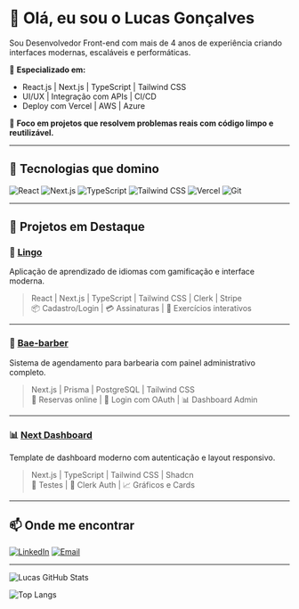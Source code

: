 # 👋 Olá, eu sou o Lucas Gonçalves

Sou Desenvolvedor Front-end com mais de 4 anos de experiência criando interfaces modernas, escaláveis e performáticas.

🚀 **Especializado em:**
- React.js | Next.js | TypeScript | Tailwind CSS
- UI/UX | Integração com APIs | CI/CD
- Deploy com Vercel | AWS | Azure

🎯 **Foco em projetos que resolvem problemas reais com código limpo e reutilizável.**

---

## 🧰 Tecnologias que domino
![React](https://img.shields.io/badge/-React-61DAFB?style=flat&logo=react&logoColor=white)
![Next.js](https://img.shields.io/badge/-Next.js-000000?style=flat&logo=next.js)
![TypeScript](https://img.shields.io/badge/-TypeScript-3178C6?style=flat&logo=typescript&logoColor=white)
![Tailwind CSS](https://img.shields.io/badge/-TailwindCSS-38B2AC?style=flat&logo=tailwind-css)
![Vercel](https://img.shields.io/badge/-Vercel-000000?style=flat&logo=vercel)
![Git](https://img.shields.io/badge/-Git-F05032?style=flat&logo=git&logoColor=white)

---

## 🚀 Projetos em Destaque

### 🧠 [Lingo](https://github.com/lucaaspw/lingo)
Aplicação de aprendizado de idiomas com gamificação e interface moderna.
> React | Next.js | TypeScript | Tailwind CSS | Clerk | Stripe  
📦 Cadastro/Login | 💳 Assinaturas | 🧩 Exercícios interativos

---

### 💈 [Bae-barber](https://github.com/lucaaspw/bae-barber)
Sistema de agendamento para barbearia com painel administrativo completo.
> Next.js | Prisma | PostgreSQL | Tailwind CSS  
📅 Reservas online | 👤 Login com OAuth | 📊 Dashboard Admin

---

### 📊 [Next Dashboard](https://github.com/lucaaspw/next-dashboard)
Template de dashboard moderno com autenticação e layout responsivo.
> Next.js | TypeScript | Tailwind CSS | Shadcn  
🧪 Testes | 🔐 Clerk Auth | 📈 Gráficos e Cards

---

## 📫 Onde me encontrar

[![LinkedIn](https://img.shields.io/badge/-LinkedIn-blue?style=flat&logo=linkedin&logoColor=white)](https://www.linkedin.com/in/lucas-goncalves-9b3802166/)
[![Email](https://img.shields.io/badge/-Email-D14836?style=flat&logo=gmail&logoColor=white)](mailto:lucas@email.com)

---

<!-- Stats opcional -->
![Lucas GitHub Stats](https://github-readme-stats.vercel.app/api?username=lucaaspw&show_icons=true&theme=radical)

![Top Langs](https://github-readme-stats.vercel.app/api/top-langs/?username=lucaaspw&layout=compact&theme=radical)
